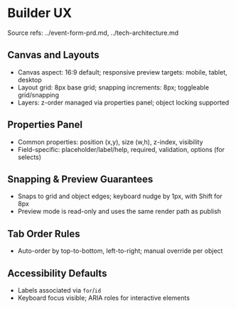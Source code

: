 # Builder UX

Source refs: ../event-form-prd.md, ../tech-architecture.md

## Canvas and Layouts
- Canvas aspect: 16:9 default; responsive preview targets: mobile, tablet, desktop
- Layout grid: 8px base grid; snapping increments: 8px; toggleable grid/snapping
- Layers: z-order managed via properties panel; object locking supported

## Properties Panel
- Common properties: position (x,y), size (w,h), z-index, visibility
- Field-specific: placeholder/label/help, required, validation, options (for selects)

## Snapping & Preview Guarantees
- Snaps to grid and object edges; keyboard nudge by 1px, with Shift for 8px
- Preview mode is read-only and uses the same render path as publish

## Tab Order Rules
- Auto-order by top-to-bottom, left-to-right; manual override per object

## Accessibility Defaults
- Labels associated via `for`/`id`
- Keyboard focus visible; ARIA roles for interactive elements



